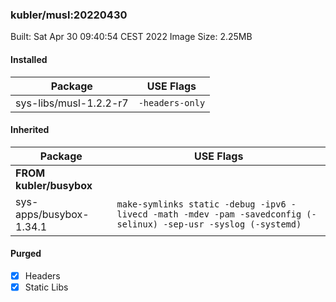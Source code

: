 ### kubler/musl:20220430

Built: Sat Apr 30 09:40:54 CEST 2022
Image Size: 2.25MB

#### Installed
Package | USE Flags
--------|----------
sys-libs/musl-1.2.2-r7 | `-headers-only`
#### Inherited
Package | USE Flags
--------|----------
**FROM kubler/busybox** |
sys-apps/busybox-1.34.1 | `make-symlinks static -debug -ipv6 -livecd -math -mdev -pam -savedconfig (-selinux) -sep-usr -syslog (-systemd)`

#### Purged
- [x] Headers
- [x] Static Libs
